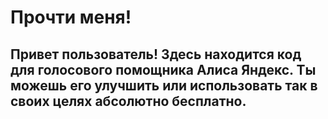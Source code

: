 # Прочти меня!

## Привет пользователь! Здесь находится код для голосового помощника Алиса Яндекс. Ты можешь его улучшить или использовать так в своих целях абсолютно бесплатно.